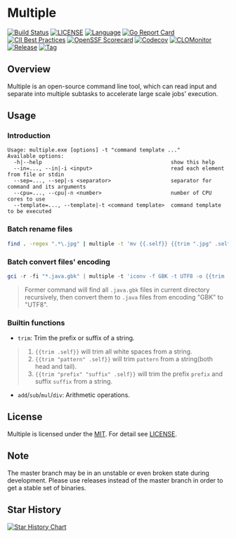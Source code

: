 # Multiple

[![Build Status](https://github.com/horsing/multiple/actions/workflows/ci.yml/badge.svg)](https://github.com/horsing/multiple/actions/workflows/ci.yml)
[![LICENSE](https://img.shields.io/github/license/horsing/multiple.svg)](https://github.com/horsing/multiple/blob/master/LICENSE)
[![Language](https://img.shields.io/badge/Language-Go-blue.svg)](https://golang.org/)
[![Go Report Card](https://goreportcard.com/badge/github.com/horsing/multiple)](https://goreportcard.com/report/github.com/horsing/multiple)
[![CII Best Practices](https://bestpractices.coreinfrastructure.org/projects/2761/badge)](https://bestpractices.coreinfrastructure.org/projects/6232)
[![OpenSSF Scorecard](https://api.securityscorecards.dev/projects/github.com/horsing/multiple/badge)](https://securityscorecards.dev/viewer/?uri=github.com/horsing/multiple)
[![Codecov](https://img.shields.io/codecov/c/github/horsing/multiple?style=flat-square&logo=codecov)](https://codecov.io/gh/horsing/multiple)
[![CLOMonitor](https://img.shields.io/endpoint?url=https://clomonitor.io/api/projects/cncf/chubao-fs/badge)](https://clomonitor.io/projects/cncf/chubao-fs)
[![Release](https://img.shields.io/github/v/release/horsing/multiple.svg?color=161823&style=flat-square&logo=smartthings)](https://github.com/horsing/multiple/releases)
[![Tag](https://img.shields.io/github/v/tag/horsing/multiple.svg?color=ee8936&logo=fitbit&style=flat-square)](https://github.com/horsing/multiple/tags)

## Overview

Multiple is an open-source command line tool, which can read input and separate into multiple subtasks to accelerate
large scale jobs' execution.

## Usage

### Introduction

```text
Usage: multiple.exe [options] -t "command template ..."
Available options:
  -h|--help                                         show this help
  --in=..., --in|-i <input>                         read each element from file or stdin
  --sep=..., --sep|-s <separator>                   separator for command and its arguments
  --cpu=..., --cpu|-n <number>                      number of CPU cores to use
  --template=..., --template|-t <command template>  command template to be executed
```

### Batch rename files

```bash
find . -regex ".*\.jpg" | multiple -t 'mv {{.self}} {{trim ".jpg" .self}}.png'
```

### Batch convert files' encoding

```powershell
gci -r -fi "*.java.gbk" | multiple -t 'iconv -f GBK -t UTF8 -o {{trim .self|trim \".gbk\"}} {{trim .self}}'
```

> Former command will find all `.java.gbk` files in current directory recursively, then convert them to `.java` files
> from encoding "GBK" to "UTF8".

### Builtin functions

- `trim`: Trim the prefix or suffix of a string.

> 1. `{{trim .self}}` will trim all white spaces from a string.
> 2. `{{trim "pattern" .self}}` will trim `pattern` from a string(both head and tail).
> 3. `{{trim "prefix" "suffix" .self}}` will trim the prefix `prefix` and suffix `suffix` from a string.

- `add`/`sub`/`mul`/`div`: Arithmetic operations.

## License

Multiple is licensed under the [MIT](https://opensource.org/license/mit).
For detail see [LICENSE](LICENSE).

## Note

The master branch may be in an unstable or even broken state during development. Please use releases instead of the
master branch in order to get a stable set of binaries.

## Star History

[![Star History Chart](https://api.star-history.com/svg?repos=horsing/multiple&type=Date)](https://star-history.com/#horsing/multiple&Date)